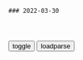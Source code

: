 ```tip
### 2022-03-30
```

<table id="tbc" style="white-space:pre-wrap">
</table>
<button onclick="toggleb()">toggle</button>
<button onclick="loadparse()">loadparse</button>
<br>
<!-- 🌸<br>🍅-　-🍑<hr>🍀 -->
<pre>
<textarea rows="30" cols="100" style="display: none" id="tar">

这些“坏习惯”，是高智商的表现
https://mbd.baidu.com/newspage/data/videolanding?nid=sv_3070574485245070914&sourceFrom=pc_feedlist

话痨，模仿，恶作剧，好动。

<font size="1" style="color:#DCDCDC">2022-03-30</font>

慈父、领袖、钢铁之人，斯大林与苏联的崛起(z)
https://xw.qq.com/cmsid/20210511V0F06G00

<font size="1" style="color:#DCDCDC">2022-03-30</font>

儿皇帝诞生，契丹南下拥立石敬瑭，他们为何不自己统治z原？|李从珂|李嗣源|后唐_网易订阅
https://www.163.com/dy/article/H3HREKLO0543KEPL.html

<font size="1" style="color:#DCDCDC">2022-03-30</font>

石敬瑭叫儿皇帝的原因是什么 石敬瑭为什么要割让燕云十六州|李嗣源|后唐|李从珂|李存勖_网易订阅
https://www.163.com/dy/article/H2VRIA3R0543UA0L.html

<font size="1" style="color:#DCDCDC">2022-03-30</font>

后晋高祖石敬瑭——认贼作父的儿皇帝_石敬唐_契丹_李从珂
http://news.sohu.com/a/528655005_121294408

<font size="1" style="color:#DCDCDC">2022-03-30</font>

https://slack-imgs.com/?url=https://i.pinimg.com/originals/82/16/d1/8216d1680a70a9b1492770b2fd05c7b9.jpg

https://slack-imgs.com/?url=https://i.pinimg.com/236x/82/16/d1/8216d1680a70a9b1492770b2fd05c7b9.jpg

肯德基提供免费素材给盗图商家：无法忍受图片分辨率太低
https://mbd.baidu.com/newspage/data/videolanding?nid=sv_13401430657494306427

<font size="1" style="color:#DCDCDC">2022-03-30</font>

欢乐颂：樊胜美谙熟人情世故，却是个办公室油子，安迪替她可惜！
https://mbd.baidu.com/newspage/data/videolanding?nid=sv_7078515371711064414&sourceFrom=rec

<font size="1" style="color:#DCDCDC">2022-03-30</font>

欢乐颂：曲筱绡请大家吃饭，邱莹莹：大款请客，不去白不去！
https://mbd.baidu.com/newspage/data/videolanding?nid=sv_10070054373209645333&sourceFrom=pc_feedlist

一对男女首先他们需要有身体交流的需求，然后再升华到精神思想交流的需求。

我怕他装正经装久了，连恋爱都不会谈了。

是我的问题，我不喜欢跟人亲密接触，我有生理排斥。

他在我眼里非常有魅力，他的学识让他整个人都熠熠生辉。我认为性感不一定只是肌肉，还有美貌，我认为的性感，应该是内在散发出来的迷人魅力。

没有人能真的冷淡，要么就是你找错人了，要么你就真的需要看心理医生。

喝醉了，没听见。（逃避）

<font size="1" style="color:#DCDCDC">2022-03-30</font>

m甸g防军总司令m昂莱：任何寻求推f军方管z的团体都将被歼灭__财经头条
https://cj.sina.com.cn/articles/view/1643971635/m61fd043303300wy2o

<font size="1" style="color:#DCDCDC">2022-03-30</font>

如果你特别想念一个人，却怎么也见不到他，就看看这个视频吧
https://mbd.baidu.com/newspage/data/videolanding?nid=sv_18284184370681702750&sourceFrom=pc_feedlist

可惜大多数人缘分浅情深，
梦醒时只能独自面对黑黑的夜空，不见鹿，不见鲸，也不见那个想念的人。

j油打了醋
美食领域爱好者
我初恋，我从喜欢到现在，几乎年年都能梦到他十次左右，但见过他之后，梦到的还是年少时的他。

<font size="1" style="color:#DCDCDC">2022-03-30</font>

访戴天山道士不遇_百度百科
https://baike.baidu.com/item/%E8%AE%BF%E6%88%B4%E5%A4%A9%E5%B1%B1%E9%81%93%E5%A3%AB%E4%B8%8D%E9%81%87

树深时见鹿，溪午不闻钟。

<font size="1" style="color:#DCDCDC">2022-03-30</font>

复制粘贴一句你喜欢的文案吧_腾讯新闻
https://new.qq.com/omn/20220318/20220318A06NME00.html

梦醒时夜续，不见鹿，不见鲸，也不见你。

<font size="1" style="color:#DCDCDC">2022-03-30</font>

g产凌凌漆：女特工本想补刀，凌凌漆却拿出白玫瑰，女特工心软了
https://mbd.baidu.com/newspage/data/videolanding?nid=sv_387516619801297731&sourceFrom=pc_feedlist

需要这么卖命吗？神经啊？

<font size="1" style="color:#DCDCDC">2022-03-30</font>

鹿鼎记：陈近南和周星驰这段对话，看懂比毒鸡汤有用多了，贼精辟
https://mbd.baidu.com/newspage/data/videolanding?nid=sv_13032552200984013992&sourceFrom=pc_feedlist

读过书明事理的人，大多数已经在清廷里面当g了，所以如果我们要对抗清廷，就要用一些蠢一点的人。对付那些蠢人，就绝不可以跟他们说真话，必须要用宗教形式来催眠他们，使他们觉得所做的事情都是对的。所以反清复明只不过是一句口号，跟阿弥陀佛其实都是一样。
总之，如果成功的话，就有无数的银两跟女人，你愿不愿意去？

这一本只不过是绝世武功的目录，那一堆才是绝世武功的秘籍。a龖囗囗

看了就九死一生，不看就十死无生。

要不然将来死在自己人手里面，那就太不值得了。

<font size="1" style="color:#DCDCDC">2022-03-30</font>

日剧：石原里美向小栗旬撒娇，表情好苏啊，我又可以了
https://mbd.baidu.com/newspage/data/videolanding?nid=sv_5110520234643984952&sourceFrom=pc_feedlist

与其通过网络实时分享信息和数据，还不如直接见面说话，更好地理解对方的心意。

现在除了见面，我想应该不会有比这更好的交流方式了把。

<font size="1" style="color:#DCDCDC">2022-03-30</font>

隔离日记③｜湖大隔离餐，6个套餐供选择，吃完胖5斤
https://mbd.baidu.com/newspage/data/landingsuper?context=%7B%22nid%22%3A%22news_9598248262950489163%22%7D&n_type=-1&p_from=-1

<font size="1" style="color:#DCDCDC">2022-03-30</font>

82年，松下3寸迷你CRT彩电，当年电路有这个集成度，真的很强
https://mbd.baidu.com/newspage/data/videolanding?nid=sv_4861119172469454717&sourceFrom=pc_feedlist

<font size="1" style="color:#DCDCDC">2022-03-30</font>

奇荒：人吃人犬吃犬，这家不敢走到那家去，饥荒惨状惨不忍睹
https://mbd.baidu.com/newspage/data/videolanding?nid=sv_539058085059624507&sourceFrom=pc_feedlist

这家不敢走到那家去，
你去了就出不来了，他就把你吃了。

在窝里动弹都动弹不了，哪个人能动弹，就把你s了，吃了，这样一家人就能活。

家里头如果人死了以后，他的亲人不敢哭，一哭怕引起邻居的注意，知道这个家里死人了，半夜或者后期就有人来偷这个尸体了。

清代王庸《流m记》
某于乡称善人，一日过邻村，遇众割一人，血肉狼藉。某见之，慨然兴叹，某本为众所识，众闻叹声，疑曰：尔将以我辈为忍耶？某见众变色，解之曰：吾绝食两三日，自叹来迟，不能籍众力一饱耳。众曰，果尔，我辈非得食独饱者，因各出所得分馈之，某受之归。谓价人曰：今日若非转机捷，此时已肉入人俎矣。

忻州王希龙《忆清堂文集·丁丑大荒记》
那一块胳膊上的肌肉，这块肉要比腹部这块肉好吃。

<font size="1" style="color:#DCDCDC">2022-03-30</font>

回顾郎咸平说：耐克的广告是随便打打？其实早就牢牢抓住我们的心
https://mbd.baidu.com/newspage/data/videolanding?nid=sv_4152333747090187500&sourceFrom=pc_feedlist

我们zg人是不喜欢面对问题的m族，我们也是不喜欢解决问题的m族，我们更不希望别人来批评我们的问题。

黄仁宇《万历十五年》

<font size="1" style="color:#DCDCDC">2022-03-30</font>

回顾郎咸平说：03年之前美g大豆比东北大豆还便宜，怎么就涨价了
https://mbd.baidu.com/newspage/data/videolanding?nid=sv_10043934176363521554&sourceFrom=pc_feedlist

<font size="1" style="color:#DCDCDC">2022-03-30</font>

三g演义：司马公两代三人，功高盖世泽披宇宙，贾充恭请司马昭受禅称帝-电视剧-高清完整正版视频在线观看-优酷
https://v.youku.com/v_show/id_XNDQ3NTI0MzM5Ng==.html

<font size="1" style="color:#DCDCDC">2022-03-30</font>

郭达斯坦森智商最高的一部影片，头发越长智商越高，被低估的佳作
https://mbd.baidu.com/newspage/data/videolanding?nid=sv_7236952033695617727&sourceFrom=pc_feedlist

<font size="1" style="color:#DCDCDC">2022-03-30</font>

加勒比：美人鱼向水手们献吻，前秒还楚楚动人，下秒却露出獠牙！
https://mbd.baidu.com/newspage/data/videolanding?nid=sv_16349268565876550510&sourceFrom=pc_feedlist

我们先藏好自己的獠牙，用我们五官驾驭他们的三观。

<font size="1" style="color:#DCDCDC">2022-03-30</font>

黑衣人：女人嘛，就是利用完就丢的
https://mbd.baidu.com/newspage/data/videolanding?nid=sv_1551314033280730507&sourceFrom=rec

<font size="1" style="color:#DCDCDC">2022-03-30</font>

</textarea>
</pre>
<!-- 🍀<br>🍑-　-🍅<hr>🌸 -->

```note
```

<link
  rel="stylesheet"
  href="https://cdn.jsdelivr.net/npm/@fancyapps/ui/dist/fancybox.css"
/>
<script src="https://cdn.jsdelivr.net/npm/@fancyapps/ui@4.0/dist/fancybox.umd.js"></script>

<script type="text/javascript">

var __urlRegex = /(\b(https?|ftp|file):\/\/[-A-Z0-9+&@#\/%?=~_|!:,.;]*[-A-Z0-9+&@#\/%=~_|])/ig;
var __imgRegex = /\.(?:jpe?g|gif|png|webp)$/i;

loadparse();

function parseURL($string){

    var exp = __urlRegex;
    return $string.replace(exp,function(match){
            __imgRegex.lastIndex=0;
            if(__imgRegex.test(match)){
                return '<a data-fancybox="gallery" href="' + match.replace("/p=700", "")
                 + '"><img src="' + match.replace("/p=700", "/p=160x200")+'" width="64"></a>';
            }
            else{
                return '<a href="' + match + '" target="_blank">' + match + '</a>';
            }
        }
    );
}

function loadparse() {
  tbc.innerHTML = parseURL(tar.value);
}

function toggleb() {
  var x = document.getElementById("tar");
  if (x.style.display === "none") {
    x.style.display = "";
  } else {
    x.style.display = "none";
  }
}

</script>
